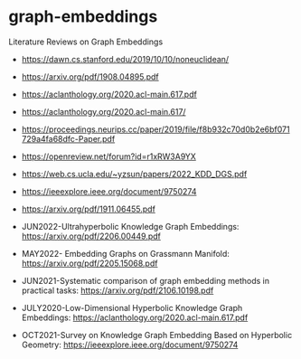 # graph-embeddings

Literature Reviews on Graph Embeddings

- https://dawn.cs.stanford.edu/2019/10/10/noneuclidean/
- https://arxiv.org/pdf/1908.04895.pdf
- https://aclanthology.org/2020.acl-main.617.pdf
- https://aclanthology.org/2020.acl-main.617/
- https://proceedings.neurips.cc/paper/2019/file/f8b932c70d0b2e6bf071729a4fa68dfc-Paper.pdf
- https://openreview.net/forum?id=r1xRW3A9YX
- https://web.cs.ucla.edu/~yzsun/papers/2022_KDD_DGS.pdf
- https://ieeexplore.ieee.org/document/9750274
- https://arxiv.org/pdf/1911.06455.pdf



- JUN2022-Ultrahyperbolic Knowledge Graph Embeddings: https://arxiv.org/pdf/2206.00449.pdf
- MAY2022- Embedding Graphs on Grassmann Manifold: https://arxiv.org/pdf/2205.15068.pdf
- JUN2021-Systematic comparison of graph embedding methods in practical tasks: https://arxiv.org/pdf/2106.10198.pdf
- JULY2020-Low-Dimensional Hyperbolic Knowledge Graph Embeddings: https://aclanthology.org/2020.acl-main.617.pdf
- OCT2021-Survey on Knowledge Graph Embedding Based on Hyperbolic Geometry: https://ieeexplore.ieee.org/document/9750274
